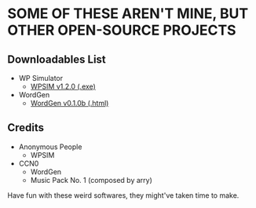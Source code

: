 # SOME OF THESE AREN'T MINE, BUT OTHER OPEN-SOURCE PROJECTS

## Downloadables List
- WP Simulator
  - [WPSIM v1.2.0 (.exe)](https://github.com/ccn0/downloadables/releases/download/WPSIM/WPSIMULATORv1.2.0.zip)
- WordGen
  - [WordGen v0.1.0b (.html)](https://github.com/ccn0/downloadables/releases/download/WordGen/WordGen.html)

## Credits
- Anonymous People
  - WPSIM
- CCN0
  - WordGen
  - Music Pack No. 1 (composed by arry)
  
Have fun with these weird softwares, they might've taken time to make.
